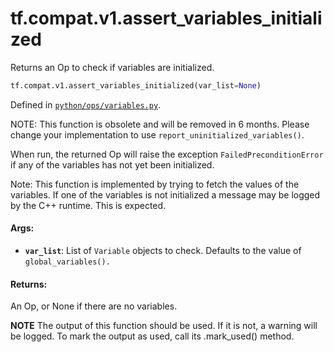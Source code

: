 <div itemscope itemtype="http://developers.google.com/ReferenceObject">
<meta itemprop="name" content="tf.compat.v1.assert_variables_initialized" />
<meta itemprop="path" content="Stable" />
</div>

# tf.compat.v1.assert_variables_initialized

Returns an Op to check if variables are initialized.

``` python
tf.compat.v1.assert_variables_initialized(var_list=None)
```



Defined in [`python/ops/variables.py`](/code/stable/tensorflow/python/ops/variables.py).

<!-- Placeholder for "Used in" -->

NOTE: This function is obsolete and will be removed in 6 months.  Please
change your implementation to use `report_uninitialized_variables()`.

When run, the returned Op will raise the exception `FailedPreconditionError`
if any of the variables has not yet been initialized.

Note: This function is implemented by trying to fetch the values of the
variables. If one of the variables is not initialized a message may be
logged by the C++ runtime. This is expected.

#### Args:


* <b>`var_list`</b>: List of `Variable` objects to check. Defaults to the
  value of `global_variables().`


#### Returns:

An Op, or None if there are no variables.



**NOTE** The output of this function should be used.  If it is not, a warning will be logged.  To mark the output as used, call its .mark_used() method.